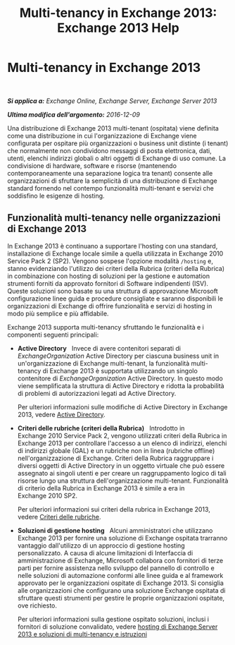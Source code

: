 ﻿---
title: 'Multi-tenancy in Exchange 2013: Exchange 2013 Help'
TOCTitle: Multi-tenancy in Exchange 2013
ms:assetid: df09257d-dd98-4f59-b830-1818cedda15c
ms:mtpsurl: https://technet.microsoft.com/it-it/library/JJ862352(v=EXCHG.150)
ms:contentKeyID: 50555702
ms.date: 05/22/2018
mtps_version: v=EXCHG.150
ms.translationtype: MT
---

# Multi-tenancy in Exchange 2013

 

_**Si applica a:** Exchange Online, Exchange Server, Exchange Server 2013_

_**Ultima modifica dell'argomento:** 2016-12-09_

Una distribuzione di Exchange 2013 multi-tenant (ospitata) viene definita come una distribuzione in cui l'organizzazione di Exchange viene configurata per ospitare più organizzazioni o business unit distinte (i tenant) che normalmente non condividono messaggi di posta elettronica, dati, utenti, elenchi indirizzi globali o altri oggetti di Exchange di uso comune. La condivisione di hardware, software e risorse (mantenendo contemporaneamente una separazione logica tra tenant) consente alle organizzazioni di sfruttare la semplicità di una distribuzione di Exchange standard fornendo nel contempo funzionalità multi-tenant e servizi che soddisfino le esigenze di hosting.

## Funzionalità multi-tenancy nelle organizzazioni di Exchange 2013

In Exchange 2013 è continuano a supportare l'hosting con una standard, installazione di Exchange locale simile a quella utilizzata in Exchange 2010 Service Pack 2 (SP2). Vengono sospese l'opzione modalità `/hosting` e, stanno evidenziando l'utilizzo dei criteri della Rubrica (criteri della Rubrica) in combinazione con hosting di soluzioni per la gestione e automation strumenti forniti da approvato fornitori di Software indipendenti (ISV). Queste soluzioni sono basate su una struttura di approvazione Microsoft configurazione linee guida e procedure consigliate e saranno disponibili le organizzazioni di Exchange di offrire funzionalità e servizi di hosting in modo più semplice e più affidabile.

Exchange 2013 supporta multi-tenancy sfruttando le funzionalità e i componenti seguenti principali:

  - **Active Directory**   Invece di avere contenitori separati di *ExchangeOrganization* Active Directory per ciascuna business unit in un'organizzazione di Exchange multi-tenant, la funzionalità multi-tenancy di Exchange 2013 è supportata utilizzando un singolo contenitore di *ExchangeOrganization* Active Directory. In questo modo viene semplificata la struttura di Active Directory e ridotta la probabilità di problemi di autorizzazioni legati ad Active Directory.
    
    Per ulteriori informazioni sulle modifiche di Active Directory in Exchange 2013, vedere [Active Directory](active-directory-exchange-2013-help.md).

  - **Criteri delle rubriche (criteri della Rubrica)**   Introdotto in Exchange 2010 Service Pack 2, vengono utilizzati criteri della Rubrica in Exchange 2013 per controllare l'accesso a un elenco di indirizzi, elenchi di indirizzi globale (GAL) e un rubriche non in linea (rubriche offline) nell'organizzazione di Exchange. Criteri della Rubrica raggruppare i diversi oggetti di Active Directory in un oggetto virtuale che può essere assegnato ai singoli utenti e per creare un raggruppamento logico di tali risorse lungo una struttura dell'organizzazione multi-tenant. Funzionalità di criterio della Rubrica in Exchange 2013 è simile a era in Exchange 2010 SP2.
    
    Per ulteriori informazioni sui criteri della rubrica in Exchange 2013, vedere [Criteri delle rubriche](https://docs.microsoft.com/it-it/exchange/address-books/address-book-policies/address-book-policies).

  - **Soluzioni di gestione hosting**   Alcuni amministratori che utilizzano Exchange 2013 per fornire una soluzione di Exchange ospitata trarranno vantaggio dall'utilizzo di un approccio di gestione hosting personalizzato. A causa di alcune limitazioni di Interfaccia di amministrazione di Exchange, Microsoft collabora con fornitori di terze parti per fornire assistenza nello sviluppo del pannello di controllo e nelle soluzioni di automazione conformi alle linee guida e al framework approvato per le organizzazioni ospitate di Exchange 2013. Si consiglia alle organizzazioni che configurano una soluzione Exchange ospitata di sfruttare questi strumenti per gestire le proprie organizzazioni ospitate, ove richiesto.
    
    Per ulteriori informazioni sulla gestione ospitato soluzioni, inclusi i fornitori di soluzione convalidato, vedere [hosting di Exchange Server 2013 e soluzioni di multi-tenancy e istruzioni](https://go.microsoft.com/fwlink/?linkid=275036)

